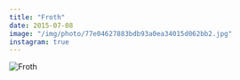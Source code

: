 ```yaml
---
title: "Froth"
date: 2015-07-08
image: "/img/photo/77e04627883bdb93a0ea34015d062bb2.jpg"
instagram: true
---
```


![Froth](/img/photo/77e04627883bdb93a0ea34015d062bb2.jpg)
